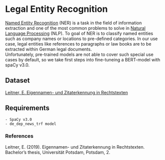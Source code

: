 # Legal Entity Recognition
[Named Entity Recognition](https://en.wikipedia.org/wiki/Named-entity_recognition) (NER) is a task in the field of information extraction and one of the most common problems to solve in [Natural Language Processing](https://en.wikipedia.org/wiki/Natural_language_processing) (NLP). To goal of NER is to classify named entities such as company names or locations to pre-defined categories. In our use case, legal entities like references to paragraphs or law books are to be extracted within German legal documents. <br>
Unfortunately, pre-trained models are not able to cover such special use cases by default, so we take first steps into fine-tuneing a BERT-model with spaCy v3.0.

## Dataset
[Leitner, E. Eigennamen- und Zitaterkennung in Rechtstexten](https://github.com/elenanereiss/Legal-Entity-Recognition) 

## Requirements
    - SpaCy v3.0
    - de_dep_news_trf model

### References
Leitner, E. (2019). Eigennamen- und Zitaterkennung in Rechtstexten. Bachelor’s thesis, Universität Potsdam, Potsdam, 2.